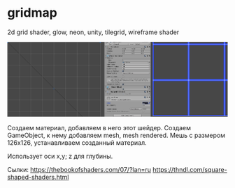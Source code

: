 # gridmap
2d grid shader, glow, neon, unity, tilegrid, wireframe shader

<img src="https://raw.githubusercontent.com/USSRcoder/gridmap/master/gridmap.png">

Создаем материал, добавляем в него этот шейдер. Создаем GameObject, к нему добавляем mesh, mesh rendered. Мешь с размером 126x126, устанавливаем созданный материал.

Использует оси x,y; z для глубины.

Сылки:
https://thebookofshaders.com/07/?lan=ru
https://thndl.com/square-shaped-shaders.html

